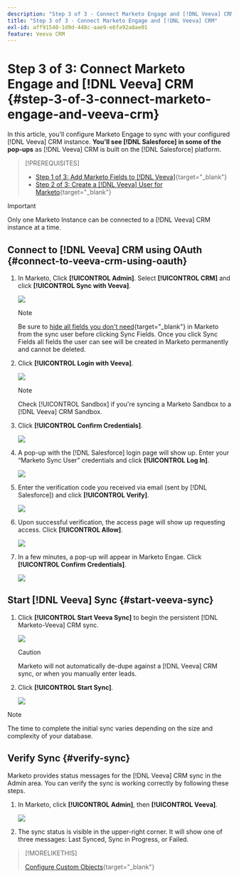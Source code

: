 ```yaml
---
description: "Step 3 of 3 - Connect Marketo Engage and [!DNL Veeva] CRM - Marketo Docs - Product Documentation"
title: "Step 3 of 3 - Connect Marketo Engage and [!DNL Veeva] CRM"
exl-id: aff91540-1d9d-448c-aae9-e6fa92a8ae01
feature: Veeva CRM
---
```

# Step 3 of 3: Connect Marketo Engage and [!DNL Veeva] CRM {#step-3-of-3-connect-marketo-engage-and-veeva-crm}

In this article, you'll configure Marketo Engage to sync with your configured [!DNL Veeva] CRM instance. **You'll see [!DNL Salesforce] in some of the pop-ups** as [!DNL Veeva] CRM is built on the [!DNL Salesforce] platform.

>[!PREREQUISITES]
>
>* [Step 1 of 3: Add Marketo Fields to [!DNL Veeva]](/help/marketo/product-docs/crm-sync/veeva-crm-sync/setup/step-1-of-3-add-marketo-fields-to-veeva-crm.md){target="_blank"}
>* [Step 2 of 3: Create a [!DNL Veeva] User for Marketo](/help/marketo/product-docs/crm-sync/veeva-crm-sync/setup/step-2-of-3-create-a-veeva-crm-user-for-marketo-engage.md){target="_blank"}

>[!IMPORTANT]
>
>Only one Marketo Instance can be connected to a [!DNL Veeva] CRM instance at a time.

## Connect to [!DNL Veeva] CRM using OAuth {#connect-to-veeva-crm-using-oauth}

1. In Marketo, Click **[!UICONTROL Admin]**. Select **[!UICONTROL CRM]** and click **[!UICONTROL Sync with Veeva]**.

   ![](assets/step-3-of-3-connect-marketo-engage-1.png)

   >[!NOTE]
   >
   >Be sure to [hide all fields you don't need](/help/marketo/product-docs/crm-sync/salesforce-sync/sfdc-sync-details/hide-a-salesforce-field-from-the-marketo-sync.md){target="_blank"} in Marketo from the sync user before clicking Sync Fields. Once you click Sync Fields all fields the user can see will be created in Marketo permanently and cannot be deleted.

1. Click **[!UICONTROL Login with Veeva]**.

   ![](assets/step-3-of-3-connect-marketo-engage-2.png)

   >[!NOTE]
   >
   >Check [!UICONTROL Sandbox] if you're syncing a Marketo Sandbox to a [!DNL Veeva] CRM Sandbox.

1. Click **[!UICONTROL Confirm Credentials]**.

   ![](assets/step-3-of-3-connect-marketo-engage-3.png)

1. A pop-up with the [!DNL Salesforce] login page will show up. Enter your “Marketo Sync User” credentials and click **[!UICONTROL Log In]**.

   ![](assets/step-3-of-3-connect-marketo-engage-4.png)

1. Enter the verification code you received via email (sent by [!DNL Salesforce]) and click **[!UICONTROL Verify]**.

   ![](assets/step-3-of-3-connect-marketo-engage-5.png)

1. Upon successful verification, the access page will show up requesting access. Click **[!UICONTROL Allow]**.

   ![](assets/step-3-of-3-connect-marketo-engage-6.png)

1. In a few minutes, a pop-up will appear in Marketo Engae. Click **[!UICONTROL Confirm Credentials]**.

   ![](assets/step-3-of-3-connect-marketo-engage-7.png)

## Start [!DNL Veeva] Sync {#start-veeva-sync}

1. Click **[!UICONTROL Start Veeva Sync]** to begin the persistent [!DNL Marketo-Veeva] CRM sync.

   ![](assets/step-3-of-3-connect-marketo-engage-8.png)

   >[!CAUTION]
   >
   >Marketo will not automatically de-dupe against a [!DNL Veeva] CRM sync, or when you manually enter leads.

1. Click **[!UICONTROL Start Sync]**.

   ![](assets/step-3-of-3-connect-marketo-engage-9.png)

>[!NOTE]
>
>The time to complete the initial sync varies depending on the size and complexity of your database.

## Verify Sync {#verify-sync}

Marketo provides status messages for the [!DNL Veeva] CRM sync in the Admin area. You can verify the sync is working correctly by following these steps.

1. In Marketo, click **[!UICONTROL Admin]**, then **[!UICONTROL Veeva]**.

   ![](assets/step-3-of-3-connect-marketo-engage-10.png)

1. The sync status is visible in the upper-right corner. It will show one of three messages: Last Synced, Sync in Progress, or Failed.

>[!MORELIKETHIS]
>
>[Configure Custom Objects](/help/marketo/product-docs/crm-sync/veeva-crm-sync/sync-details/custom-object-sync.md){target="_blank"}
